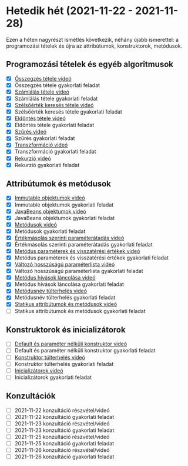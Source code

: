 # Hetedik hét (2021-11-22 - 2021-11-28)

Ezen a héten nagyrészt ismétlés következik, néhány újabb ismerettel: a programozási tételek 
és újra az attribútumok, konstruktorok, metódusok.

## Programozási tételek és egyéb algoritmusok

* [x] [Összegzés tétele videó](https://e-learning.training360.com/courses/take/java-se-alapok-java-nyelvi-elemek/lessons/16980666-osszegzes-tetele)
* [x] Összegzés tétele gyakorlati feladat
* [x] [Számlálás tétele videó](https://e-learning.training360.com/courses/take/java-se-alapok-java-nyelvi-elemek/lessons/16980667-szamlalas-tetele)
* [x] Számlálás tétele gyakorlati feladat
* [x] [Szélsőérték keresés tétele videó](https://e-learning.training360.com/courses/take/java-se-alapok-java-nyelvi-elemek/lessons/16980670-szelsoertek-kereses-tetele)
* [x] Szélsőérték keresés tétele gyakorlati feladat
* [x] [Eldöntés tétele videó](https://e-learning.training360.com/courses/take/java-se-alapok-java-nyelvi-elemek/lessons/16980673-eldontes-tetele)
* [x] Eldöntés tétele gyakorlati feladat
* [x] [Szűrés videó](https://e-learning.training360.com/courses/take/java-se-alapok-java-nyelvi-elemek/lessons/18066930-szures)
* [x] Szűrés gyakorlati feladat
* [x] [Transzformáció videó](https://e-learning.training360.com/courses/take/java-se-alapok-java-nyelvi-elemek/lessons/18066933-transzformacio)
* [x] Transzformáció gyakorlati feladat
* [x] [Rekurzió videó](https://e-learning.training360.com/courses/take/java-se-alapok-java-nyelvi-elemek/lessons/16980676-rekurzio)
* [x] Rekurzió gyakorlati feladat
  
## Attribútumok és metódusok

* [x] [Immutable objektumok videó](https://e-learning.training360.com/courses/take/java-se-alapok-java-nyelvi-elemek/lessons/29525738-immutable-objektumok)
* [x] Immutable objektumok gyakorlati feladat
* [x] [JavaBeans objektumok videó](https://e-learning.training360.com/courses/take/java-se-alapok-java-nyelvi-elemek/lessons/29525757-javabeans-objektumok)
* [x] JavaBeans objektumok gyakorlati feladat
* [x] [Metódusok videó](https://e-learning.training360.com/courses/take/java-se-alapok-java-nyelvi-elemek/lessons/29525772-metodusok)
* [x] Metódusok gyakorlati feladat
* [x] [Értékmásolás szerinti paraméterátadás videó](https://e-learning.training360.com/courses/take/java-se-alapok-java-nyelvi-elemek/lessons/29525776-ertekmasolas-szerinti-parameteratadas)
* [x] Értékmásolás szerinti paraméterátadás gyakorlati feladat
* [x] [Metódus paraméterek és visszatérési értékek videó](https://e-learning.training360.com/courses/take/java-se-alapok-java-nyelvi-elemek/lessons/29525904-metodus-parameterek-es-visszateresi-ertekek)
* [x] Metódus paraméterek és visszatérési értékek gyakorlati feladat
* [x] [Változó hosszúságú paraméterlista videó](https://e-learning.training360.com/courses/take/java-se-alapok-java-nyelvi-elemek/lessons/29525916-valtozo-hosszusagu-parameterlista)
* [x] Változó hosszúságú paraméterlista gyakorlati feladat
* [x] [Metódus hívások láncolása videó](https://e-learning.training360.com/courses/take/java-se-alapok-java-nyelvi-elemek/lessons/29525922-metodus-hivasok-lancolasa)
* [x] Metódus hívások láncolása gyakorlati feladat
* [x] [Metódusnév túlterhelés videó](https://e-learning.training360.com/courses/take/java-se-alapok-java-nyelvi-elemek/lessons/29525928-metodusnev-tulterheles)
* [x] Metódusnév túlterhelés gyakorlati feladat
* [x] [Statikus attribútumok és metódusok videó](https://e-learning.training360.com/courses/take/java-se-alapok-java-nyelvi-elemek/lessons/29525936-statikus-attributumok-es-metodusok)
* [ ] Statikus attribútumok és metódusok gyakorlati feladat
  
## Konstruktorok és inicializátorok

* [ ] [Default és paraméter nélküli konstruktor videó](https://e-learning.training360.com/courses/take/java-se-alapok-java-nyelvi-elemek/lessons/29525983-default-es-parameter-nelkuli-konstruktor)
* [ ] Default és paraméter nélküli konstruktor gyakorlati feladat
* [ ] [Konstruktor túlterhelés videó](https://e-learning.training360.com/courses/take/java-se-alapok-java-nyelvi-elemek/lessons/29525990-konstruktor-tulterheles)
* [ ] Konstruktor túlterhelés gyakorlati feladat
* [ ] [Inicializátorok videó](https://e-learning.training360.com/courses/take/java-se-alapok-java-nyelvi-elemek/lessons/29525995-inicializatorok)
* [ ] Inicializátorok gyakorlati feladat

## Konzultációk

* [ ] 2021-11-22 konzultáció részvétel/videó
* [ ] 2021-11-22 konzultáció gyakorlati feladat
* [ ] 2021-11-23 konzultáció részvétel/videó
* [ ] 2021-11-23 konzultáció gyakorlati feladat
* [ ] 2021-11-25 konzultáció részvétel/videó
* [ ] 2021-11-25 konzultáció gyakorlati feladat
* [ ] 2021-11-26 konzultáció részvétel/videó
* [ ] 2021-11-26 konzultáció gyakorlati feladat